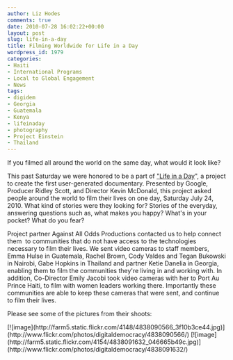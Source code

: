 ```yaml
---
author: Liz Hodes
comments: true
date: 2010-07-28 16:02:22+00:00
layout: post
slug: life-in-a-day
title: Filming Worldwide for Life in a Day
wordpress_id: 1979
categories:
- Haiti
- International Programs
- Local to Global Engagement
- News
tags:
- digidem
- Georgia
- Guatemala
- Kenya
- lifeinaday
- photography
- Project Einstein
- Thailand
---
```


If you filmed all around the world on the same day, what would it look like?

This past Saturday we were honored to be a part of ["Life in a Day](http://www.youtube.com/lifeinaday)", a project to create the first user-generated documentary. Presented by Google, Producer Ridley Scott, and Director Kevin McDonald, this project asked people around the world to film their lives on one day, Saturday July 24, 2010. What kind of stories were they looking for? Stories of the everyday, answering questions such as, what makes you happy? What's in your pocket? What do you fear?

Project partner Against All Odds Productions contacted us to help connect them  to communities that do not have access to the technologies necessary to film their lives. We sent video cameras to staff members, Emma Hulse in Guatemala, Rachel Brown, Cody Valdes and Tegan Bukowski in Nairobi, Gabe Hopkins in Thailand and partner Ketie Danelia in Georgia, enabling them to film the communities they're living in and working with. In addition, Co-Director Emily Jacobi took video cameras with her to Port Au Prince Haiti, to film with women leaders working there. Importantly these communities are able to keep these cameras that were sent, and continue to film their lives.

Please see some of the pictures from their shoots:

<caption id="" align="alignnone" width="400" caption="Life in a Day: Georgia">[![image](http://farm5.static.flickr.com/4148/4838090566_3f10b3ce44.jpg)](http://www.flickr.com/photos/digitaldemocracy/4838090566/)</caption>

<caption id="" align="alignnone" width="400" caption="Life in a Day: Kenya">[![image](http://farm5.static.flickr.com/4154/4838091632_046665b49c.jpg)](http://www.flickr.com/photos/digitaldemocracy/4838091632/)</caption>
